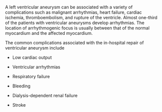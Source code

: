 A left ventricular aneurysm can be associated with a variety of complications such as malignant arrhythmias, heart failure, cardiac ischemia, thromboembolism, and rupture of the ventricle. Almost one-third of the patients with ventricular aneurysms develop arrhythmias. The location of arrhythmogenic focus is usually between that of the normal myocardium and the affected myocardium.

The common complications associated with the in-hospital repair of ventricular aneurysm include

- Low cardiac output

- Ventricular arrhythmias

- Respiratory failure

- Bleeding

- Dialysis-dependent renal failure

- Stroke